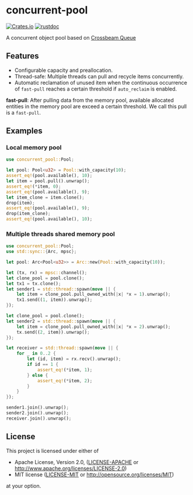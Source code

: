 # concurrent-pool

[![Crates.io](https://img.shields.io/crates/v/concurrent-pool.svg)](https://crates.io/crates/concurrent-pool)
[![rustdoc](https://img.shields.io/badge/Doc-concurrent_pool-green.svg)](https://docs.rs/concurrent-pool/)

A concurrent object pool based on [Crossbeam Queue](https://crates.io/crates/crossbeam-queue)

## Features

- Configurable capacity and preallocation.
- Thread-safe: Multiple threads can pull and recycle items concurrently.
- Automatic reclamation of unused item when the continuous occurrence
of `fast-pull` reaches a certain threshold if `auto_reclaim` is enabled.

**fast-pull**: After pulling data from the memory pool, available allocated 
entities in the memory pool are exceed a certain threshold. We call this pull 
is a `fast-pull`.

## Examples

### Local memory pool

```rust
use concurrent_pool::Pool;

let pool: Pool<u32> = Pool::with_capacity(10);
assert_eq!(pool.available(), 10);
let item = pool.pull().unwrap();
assert_eq!(*item, 0);
assert_eq!(pool.available(), 9);
let item_clone = item.clone();
drop(item);
assert_eq!(pool.available(), 9);
drop(item_clone);
assert_eq!(pool.available(), 10);
```

### Multiple threads shared memory pool

```rust
use concurrent_pool::Pool;
use std::sync::{Arc, mpsc};

let pool: Arc<Pool<u32>> = Arc::new(Pool::with_capacity(10));

let (tx, rx) = mpsc::channel();
let clone_pool = pool.clone();
let tx1 = tx.clone();
let sender1 = std::thread::spawn(move || {
    let item = clone_pool.pull_owned_with(|x| *x = 1).unwrap();
    tx1.send((1, item)).unwrap();
});

let clone_pool = pool.clone();
let sender2 = std::thread::spawn(move || {
    let item = clone_pool.pull_owned_with(|x| *x = 2).unwrap();
    tx.send((2, item)).unwrap();
});

let receiver = std::thread::spawn(move || {
    for _ in 0..2 {
        let (id, item) = rx.recv().unwrap();
        if id == 1 {
            assert_eq!(*item, 1);
        } else {
            assert_eq!(*item, 2);
        }
    }
});

sender1.join().unwrap();
sender2.join().unwrap();
receiver.join().unwrap();
```

## License

This project is licensed under either of

 * Apache License, Version 2.0, ([LICENSE-APACHE](LICENSE-APACHE) or
   http://www.apache.org/licenses/LICENSE-2.0)
 * MIT license ([LICENSE-MIT](LICENSE-MIT) or
   http://opensource.org/licenses/MIT)

at your option.